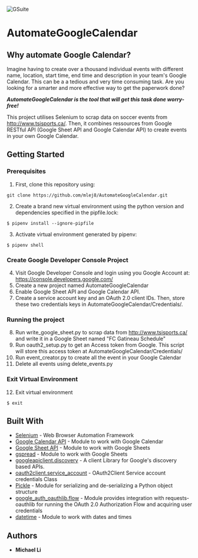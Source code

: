 ![GSuite](https://user-images.githubusercontent.com/43357040/62482770-1953d000-b784-11e9-89b3-a8dc984a6f52.png)
# AutomateGoogleCalendar

## Why automate Google Calendar?

Imagine having to create over a thousand individual events with different name, location, start time, end time and description in your team's Google Calendar. This can be a a tedious and very time consuming task. Are you looking for a smarter and more effective way to get the paperwork done? 

___AutomateGoogleCalendar is the tool that will get this task done worry-free!___

This project utilises Selenium to scrap data on soccer events from http://www.tsisports.ca/. Then, it combines ressources from Google RESTful API (Google Sheet API and Google Calendar API) to create events in your own Google Calendar. 

## Getting Started
### Prerequisites
1. First, clone this repository using:
```
git clone https://github.com/mlej8/AutomateGoogleCalendar.git
```
2. Create a brand new virtual environment using the python version and dependencies specified in the pipfile.lock: 
```
$ pipenv install --ignore-pipfile
```
3. Activate virtual environment generated by pipenv:
```
$ pipenv shell
```
### Create Google Developer Console Project
4. Visit Google Developer Console and login using you Google Account at: https://console.developers.google.com/
5. Create a new project named AutomateGoogleCalendar
6. Enable Google Sheet API and Google Calendar API. 
7. Create a service account key and an OAuth 2.0 client IDs. Then, store these two credentials keys in AutomateGoogleCalendar/Credentials/. 
### Running the project
8. Run write_google_sheet.py to scrap data from http://www.tsisports.ca/ and write it in a Google Sheet named "FC Gatineau Schedule"
9. Run oauth2_setup.py to get an Access token from Google. This script will store this access token at AutomateGoogleCalendar/Credentials/
10. Run event_creator.py to create all the event in your Google Calendar
11. Delete all events using delete_events.py
### Exit Virtual Environment
12. Exit virtual environment
```
$ exit
```
## Built With
* [Selenium](https://www.seleniumhq.org/) - Web Browser Automation Framework
* [Google Calendar API](https://developers.google.com/calendar/) - Module to work with Google Calendar
* [Google Sheet API](https://developers.google.com/sheets/api/) - Module to work with Google Sheets
* [gspread](https://github.com/burnash/gspread) - Module to work with Google Sheets
* [googleapiclient.discovery](https://github.com/googleapis/google-api-python-client/blob/master/googleapiclient/discovery.py) - A client Library for Google's discovery based APIs.
* [oauth2client.service_account](https://oauth2client.readthedocs.io/) - OAuth2Client Service account credentials Class
* [Pickle](https://docs.python.org/3/library/pickle.html) - Module for serializing and de-serializing a Python object structure
* [google_auth_oauthlib.flow](https://google-auth-oauthlib.readthedocs.io/en/latest/) - Module provides integration with requests-oauthlib for running the OAuth 2.0 Authorization Flow and acquiring user credentials
* [datetime](https://docs.python.org/3/library/datetime.html) - Module to work with dates and times
## Authors

* **Michael Li**

